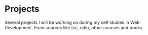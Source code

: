 # Projects

Several projects I will be working on during my self studies in Web Development.
From sources like fcc, odin, other courses and books.
